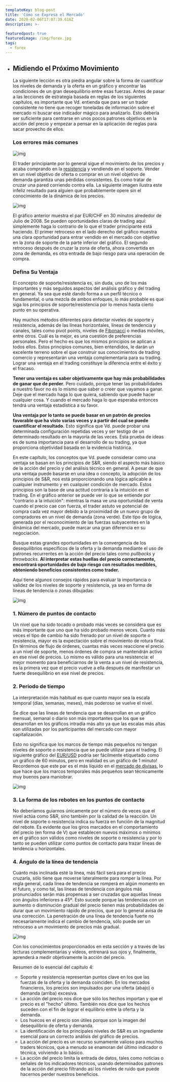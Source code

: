 ```yaml
---
templateKey: blog-post
title: 'Cómo se Expresa el Mercado'
date: 2020-02-06T17:07:39.616Z
description: >-
  
featuredpost: true
featuredimage: /img/forex.jpg
tags:
  - forex
---
```

* ## Midiendo el Próximo Movimiento

  La siguiente lección es otra piedra angular sobre la forma de cuantificar los niveles de demanda y la oferta en un gráfico y encontrar las condiciones de un gran desequilibrio entre esas fuerzas. Antes de pasar a las lecciones de estrategia basada en reglas de los siguientes capítulos, es importante que Vd. entienda que para ser un trader consistente no tiene que recoger toneladas de información sobre el mercado ni buscar ese indicador mágico para analizarlo. Esto debería ser suficiente para centrarse en unos pocos patrones objetivos en la acción del precio y empezar a pensar en la aplicación de reglas para sacar provecho de ellos.

  ### Los errores más comunes

  ![img](https://cdn.fxstreet.com/img/curso-forex/unit-1/chp4-CapA04-27.png)

  El trader principiante por lo general sigue el movimiento de los precios y acaba comprando en la [resistencia](https://www.fxstreet.es/technical-analysis/support-resistance) y vendiendo en el soporte. Vender en un nivel objetivo de oferta o comprar en un nivel objetivo de demanda garantiza unas pérdidas consistentes. Es como tratar de cruzar una pared corriendo contra ella.
  La siguiente imagen ilustra este infeliz resultado para alguien que probablemente opere sin el conocimiento de la dinámica de los precios.

  ![img](https://cdn.fxstreet.com/img/curso-forex/unit-1/chp4-CapA04-28.png)

  El gráfico anterior muestra el par EUR/CHF en 30 minutos alrededor de Julio de 2008. Se pueden oportunidades claras de trading aquí: simplemente haga lo contrario de lo que el trader principiante está haciendo. El primer retroceso en el lado derecho del gráfico muestra una clara oportunidad para entrar vendido en el mercado con objetivo en la zona de soporte de la parte inferior del gráfico.
  El segundo retroceso después de cruzar la zona de oferta, ahora convertida en zona de demanda, es otra entrada de bajo riesgo para una operación de compra.

  ### Defina Su Ventaja

  El concepto de soporte/resistencia es, sin duda, uno de los más importantes y más seguidos aspectos del análisis gráfico y del trading en general. Ya sea que esté dando forma a un perfil técnico o fundamental, o una mezcla de ambos enfoques, lo más probable es que siga los principios de soporte/resistencia por lo menos hasta cierto punto en su operativa.

  Hay muchos métodos diferentes para detectar niveles de soporte y resistencia, además de las líneas horizontales, líneas de tendencia y canales, tales como pivot points, niveles de [Fibonacci](https://www.fxstreet.es/technical-analysis/support-resistance/fibonacci) o medias móviles, entre otros. Cuál es la mejor, es una cuestión de preferencias personales. Pero el hecho es que los mismos principios se aplican a todos ellos. Estos principios comunes, bien entendidos, le darán un excelente terreno sobre el que construir sus conocimientos de trading comercio y representarán una ventaja complementaria para su trading. Lograr una ventaja en el trading constituye la diferencia entre el éxito y el fracaso.

  **Tener una ventaja es saber objetivamente que hay más probabilidades de ganar que de perder**. Pero cuidado, porque tener las probabilidades a nuestro favor no es lo mismo que saber o creer que vayamos a ganar. Deje que el mercado haga lo que quiera, sabiendo que puede hacer cualquier cosa. Y cuando el mercado haga lo que esperaba entonces tendrá una ventaja estadística a su favor.

  **Una ventaja por lo tanto se puede basar en un patrón de precios favorable que ha visto varias veces y a partir del cual se puede cuantificar el resultado.** Esto significa que Vd. puede probar una determinada configuración repetidas veces y ser testigo de un determinado resultado en la mayoría de las veces. Esta prueba de ideas es de suma importancia para el desarrollo de su trading, ya que proporciona objetividad basada en la evidencia histórica.

  En este capítulo, los conceptos que Vd. puede considerar como una ventaja se basan en los principios de S&R, siendo el aspecto más básico de la acción del precio y del análisis técnico en general. A pesar de que una ventaja puede basarse en una idea o concepto, la adopción de los principios de S&R, nos está proporcionando una lógica aplicable a cualquier instrumento y en cualquier condición de mercado.
  Estos principios son la base de una actitud contraria a la intuición en el trading. En el gráfico anterior se puede ver lo que se entiende por "contrario a la intuición": mientras la masa ve una oportunidad de venta cuando el precio cae con fuerza, el trader astuto ve potencial de compra cada vez mayor debido a la proximidad de un nuevo grupo de compradores en un nivel de demanda (zona verde). Este tipo de lógica, generada por el reconocimiento de las fuerzas subyacentes en la dinámica del mercado, puede marcar una gran diferencia en su negociación.

  Busque estas grandes oportunidades en la convergencia de los desequilibrios específicos de la oferta y la demanda mediante el uso de patrones recurrentes en la acción del precio tales como *pullbacks* y *throwbacks*. **Al interpretar estas huellas del precio correctamente, encontrará oportunidades de bajo riesgo con resultados medibles, obteniendo beneficios consistentes como trader.**

  Aquí tiene algunos consejos rápidos para evaluar la importancia o validez de los niveles de soporte y resistencia, ya sea en forma de líneas de tendencia o zonas dibujadas:

  ![img](https://cdn.fxstreet.com/img/curso-forex/unit-1/chp4-CapA04-29.png)

  ### 1. Número de puntos de contacto

  Un nivel que ha sido tocado o probado más veces se considera que es más importante que uno que ha sido probado menos veces. Cuanto más veces el tipo de cambio ha sido frenado por un nivel de soporte o resistencia, mayor es la expectación sobre el movimiento de rotura final. En términos de flujo de órdenes, cuantas más veces reaccione el precio a un nivel de soporte, menos órdenes de compra se mantendrán activo en ese nivel de precios. Lo mismo es válido para una resistencia: el mejor momento para beneficiarnos de la venta a un nivel de resistencia, es la primera vez que el precio vuelve a ella después de manifestar un fuerte desequilibrio en ese nivel de precios.

  ### 2. Periodo de tiempo

  La interpretación más habitual es que cuanto mayor sea la escala temporal (días, semanas, meses), más poderoso se vuelve el nivel.

  Se dice que las líneas de tendencia que se desarrollan en un gráfico mensual, semanal o diario son más importantes que los que se desarrollan en los gráficos intradía más alto ya que las escalas más altas son utilizadas por los participantes del mercado con mayor capitalización.

  Esto no significa que los marcos de tiempo más pequeños no tengan niveles de soporte o resistencia que se puede utilizar para el trading. El siguiente gráfico del [EUR/USD](https://www.fxstreet.es/rates-charts/eurusd/) podría ser fácilmente etiquetado como un gráfico de 60 minutos, pero en realidad es un gráfico de 1 minuto! Recordemos que este par es el más líquido en el [mercado de divisas](https://www.fxstreet.es/), lo que hace que los marcos temporales más pequeños sean técnicamente muy buenos para maniobrar.

  ![img](https://cdn.fxstreet.com/img/curso-forex/unit-1/chp4-CapA04-30.png)

  ### 3. La forma de los rebotes en los puntos de contacto

  No deberíamos guiarnos únicamente por el número de veces que el nivel actúa como S&R, sino también por la calidad de la reacción. Un nivel de soporte o resistencia indica su fuerza en función de la magnitud del rebote. Es evidente que los giros marcados en el comportamiento del precio (en forma de V) que establecen nuevos máximos o mínimos en el gráfico son válidos como niveles de soporte o resistencia y por lo tanto se pueden utilizar como puntos de contacto para trazar líneas de tendencia u horizontales.

  ### 4. Ángulo de la línea de tendencia

  Cuánto más inclinada esté la línea, más fácil será para el precio cruzarla, sólo tiene que moverse lateralmente para romper la línea.
  Por regla general, cada línea de tendencia se romperá en algún momento en el futuro, y como tal, las líneas de tendencia con ángulos más pronunciados serán más propensas a ser cruzadas que aquellas líneas con ángulos inferiores a 45º. Esto sucede porque las tendencias con un aumento o disminución gradual del precio tienen más probabilidades de durar que un movimiento rápido de precios, que por lo general avisa de una corrección. La penetración de una línea de tendencia fuerte no necesariamente indica el cambio de tendencia, sólo puede ser un retroceso a un movimiento de precios más gradual.

  ![img](https://cdn.fxstreet.com/img/curso-forex/unit-1/chp4-CapA04-31.png)

  Con los conocimientos proporcionados en esta sección y a través de las lecturas complementarias y vídeos, entrenará sus ojos y, finalmente, aprenderá a medir objetivamente la acción del precio.

  Resumen de lo esencial del capítulo 4:

  - Soporte y resistencia representan puntos clave en los que las fuerzas de la oferta y la demanda coinciden. En los mercados financieros, los precios son impulsados por una oferta (abajo) o demanda (arriba) excesiva.
  - La acción del precio nos dice que sólo los hechos importan y que el precio es el "hecho" último. También nos dice que los hechos suceden con el fin de lograr el equilibrio entre la oferta y la demanda.
  - Los huecos en el precio son útiles porque son la imagen del desequilibrio de oferta y demanda.
  - La identificación de los principales niveles de S&R es un ingrediente esencial para un correcto análisis del gráfico de precios.
  - La acción del precio es un recurso sumamente valioso para muchos traders técnicos, que a menudo se enamoran del último indicador o técnica, volviendo a lo básico.
  - La acción del precio limita la entrada de datos, tales como noticias o señales de los indicadores técnicos, usando determinados patrones de la acción del precio filtrando así los niveles de ruido que puede hacernos perder nuestros beneficios.